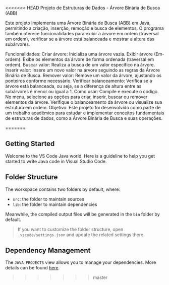 <<<<<<< HEAD
Projeto de Estruturas de Dados - Árvore Binária de Busca (ABB)

Este projeto implementa uma Árvore Binária de Busca (ABB) em Java, permitindo a criação, inserção, remoção e busca de elementos. O programa também oferece funcionalidades para exibir a árvore em ordem (traversal em ordem), verificar se a árvore está balanceada e mostrar a altura das subárvores.

Funcionalidades:
Criar árvore: Inicializa uma árvore vazia.
Exibir árvore (Em-ordem): Exibe os elementos da árvore de forma ordenada (traversal em ordem).
Buscar valor: Realiza a busca de um valor específico na árvore.
Inserir valor: Insere um novo valor na árvore seguindo as regras da Árvore Binária de Busca.
Remover valor: Remove um valor da árvore, ajustando os ponteiros conforme necessário.
Verificar balanceamento: Verifica se a árvore está balanceada, ou seja, se a diferença de altura entre as subárvores é menor ou igual a 1.
Como usar:
Compile e execute o código.
No menu, selecione as opções para criar, inserir, buscar ou remover elementos da árvore.
Verifique o balanceamento da árvore ou visualize sua estrutura em ordem.
Objetivo:
Este projeto foi desenvolvido como parte de um trabalho acadêmico para estudar e implementar conceitos fundamentais de estruturas de dados, como a Árvore Binária de Busca e suas operações.

=======
## Getting Started

Welcome to the VS Code Java world. Here is a guideline to help you get started to write Java code in Visual Studio Code.

## Folder Structure

The workspace contains two folders by default, where:

- `src`: the folder to maintain sources
- `lib`: the folder to maintain dependencies

Meanwhile, the compiled output files will be generated in the `bin` folder by default.

> If you want to customize the folder structure, open `.vscode/settings.json` and update the related settings there.

## Dependency Management

The `JAVA PROJECTS` view allows you to manage your dependencies. More details can be found [here](https://github.com/microsoft/vscode-java-dependency#manage-dependencies).
>>>>>>> master

